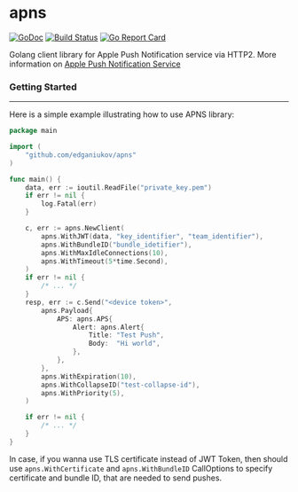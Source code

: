# apns
[![GoDoc](https://godoc.org/github.com/edganiukov/apns?status.svg)](https://godoc.org/github.com/edganiukov/apns)
[![Build Status](https://travis-ci.org/edganiukov/apns.svg?branch=master)](https://travis-ci.org/edganiukov/apns)
[![Go Report Card](https://goreportcard.com/badge/github.com/edganiukov/apns)](https://goreportcard.com/report/github.com/edganiukov/apns)

Golang client library for Apple Push Notification service via HTTP2. More information on [Apple Push Notification Service](https://developer.apple.com/library/content/documentation/NetworkingInternet/Conceptual/RemoteNotificationsPG/APNSOverview.html)

### Getting Started
-------------------
Here is a simple example illustrating how to use APNS library:
```go
package main

import (
	"github.com/edganiukov/apns"
)

func main() {
	data, err := ioutil.ReadFile("private_key.pem")
	if err != nil {
		log.Fatal(err)
	}

	c, err := apns.NewClient(
		apns.WithJWT(data, "key_identifier", "team_identifier"),
		apns.WithBundleID("bundle_idetifier"),
		apns.WithMaxIdleConnections(10),
		apns.WithTimeout(5*time.Second),
	)
	if err != nil {
		/* ... */
	}
	resp, err := c.Send("<device token>",
		apns.Payload{
			APS: apns.APS{
				Alert: apns.Alert{
					Title: "Test Push",
					Body:  "Hi world",
				},
			},
		},
		apns.WithExpiration(10),
		apns.WithCollapseID("test-collapse-id"),
		apns.WithPriority(5),
	)

	if err != nil {
		/* ... */
	}
}
```
In case, if you wanna use TLS certificate instead of JWT Token, then should use `apns.WithCertificate` and `apns.WithBundleID` CallOptions to specify certificate and bundle ID, that are needed to send pushes.
